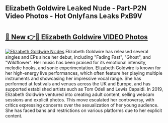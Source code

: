 ## Elizabeth Goldwire Le𝚊ked N𝚞de - Part-P2N Video Photos - Hot Onlyf𝚊ns Le𝚊ks PxB9V

# <h2><a href="http://ab62590.deff.icu/?id=Elizabeth+Goldwire">🔗 New 👉🔴 Elizabeth Goldwire VIDEO Photos</a></h2>

[![Elizabeth Goldwire N𝚞des](https://i.imgur.com/rIISA9y.gif)](http://ab62590.deff.icu/?id=Elizabeth+Goldwire)
Elizabeth Goldwire has released several singles and EPs since her debut, including "Fading Fast", "Ghost", and "Wildflower". Her music has been praised for its emotional intensity, melodic hooks, and sonic experimentation. Elizabeth Goldwire is known for her high-energy live performances, which often feature her playing multiple instruments and showcasing her impressive vocal range. She has performed at festivals and venues across the UK and Europe, and has supported established artists such as Tom Odell and Lewis Capaldi. In 2019, Elizabeth Goldwire ventured into creating adult content, selling webcam sessions and explicit photos. This move escalated her controversy, with critics expressing concerns over the sexualization of her young audience. She has faced bans and restrictions on various platforms due to her explicit content.
